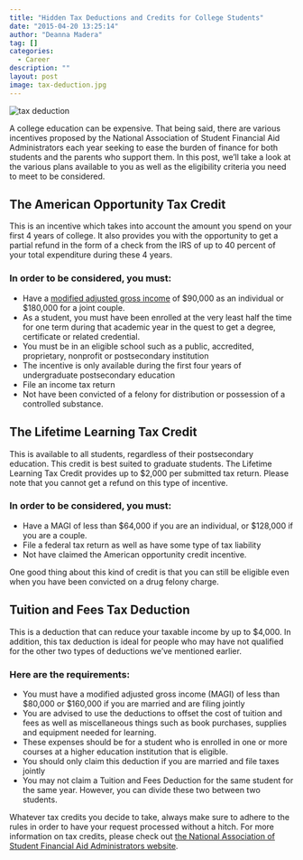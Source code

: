```yaml
---
title: "Hidden Tax Deductions and Credits for College Students"
date: "2015-04-20 13:25:14"
author: "Deanna Madera"
tag: []
categories:
  - Career
description: ""
layout: post
image: tax-deduction.jpg
---
```


![tax deduction](http://mt2.wpengine.com/wp-content/uploads/2015/03/tax-deduction.jpg)

A college education can be expensive. That being said, there are various incentives proposed by the National Association of Student Financial Aid Administrators each year seeking to ease the burden of finance for both students and the parents who support them. In this post, we’ll take a look at the various plans available to you as well as the eligibility criteria you need to meet to be considered.

## The American Opportunity Tax Credit

This is an incentive which takes into account the amount you spend on your first 4 years of college. It also provides you with the opportunity to get a partial refund in the form of a check from the IRS of up to 40 percent of your total expenditure during these 4 years.

### In order to be considered, you must:

- Have a [modified adjusted gross income](http://www.irs.com/articles/what-modified-adjusted-gross-income) of $90,000 as an individual or $180,000 for a joint couple.
- As a student, you must have been enrolled at the very least half the time for one term during that academic year in the quest to get a degree, certificate or related credential.
- You must be in an eligible school such as a public, accredited, proprietary, nonprofit or postsecondary institution
- The incentive is only available during the first four years of undergraduate postsecondary education
- File an income tax return
- Not have been convicted of a felony for distribution or possession of a controlled substance.

## The Lifetime Learning Tax Credit

This is available to all students, regardless of their postsecondary education. This credit is best suited to graduate students. The Lifetime Learning Tax Credit provides up to $2,000 per submitted tax return. Please note that you cannot get a refund on this type of incentive.

### In order to be considered, you must:

- Have a MAGI of less than $64,000 if you are an individual, or $128,000 if you are a couple.
- File a federal tax return as well as have some type of tax liability
- Not have claimed the American opportunity credit incentive.

One good thing about this kind of credit is that you can still be eligible even when you have been convicted on a drug felony charge.

## Tuition and Fees Tax Deduction

This is a deduction that can reduce your taxable income by up to $4,000. In addition, this tax deduction is ideal for people who may have not qualified for the other two types of deductions we’ve mentioned earlier.

### Here are the requirements:

- You must have a modified adjusted gross income (MAGI) of less than $80,000 or $160,000 if you are married and are filing jointly
- You are advised to use the deductions to offset the cost of tuition and fees as well as miscellaneous things such as book purchases, supplies and equipment needed for learning.
- These expenses should be for a student who is enrolled in one or more courses at a higher education institution that is eligible.
- You should only claim this deduction if you are married and file taxes jointly
- You may not claim a Tuition and Fees Deduction for the same student for the same year. However, you can divide these two between two students.

Whatever tax credits you decide to take, always make sure to adhere to the rules in order to have your request processed without a hitch. For more information on tax credits, please check out [the National Association of Student Financial Aid Administrators website](http://www.nasfaa.org/).
